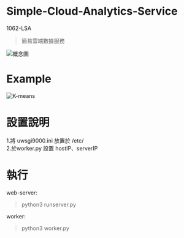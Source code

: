 # Simple-Cloud-Analytics-Service
1062-LSA
> 簡易雲端數據服務

![概念圖](https://i.imgur.com/YzJQHJY.png)

# Example

![K-means](https://i.imgur.com/j5pW0o0.png)

# 設置說明
1.將 uwsgi9000.ini 放置於 /etc/  
2.於worker.py 設置 hostIP、serverIP

# 執行
web-server:
> python3 runserver.py

worker:
> python3 worker.py
